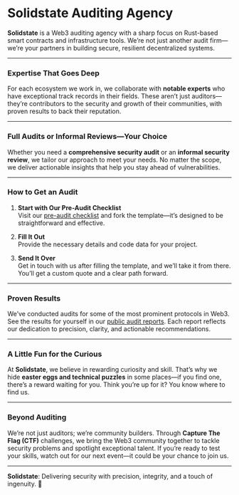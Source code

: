 # Solidstate Auditing Agency  

**Solidstate** is a Web3 auditing agency with a sharp focus on Rust-based smart contracts and infrastructure tools. We’re not just another audit firm—we’re your partners in building secure, resilient decentralized systems.  

---

### Expertise That Goes Deep  

For each ecosystem we work in, we collaborate with **notable experts** who have exceptional track records in their fields. These aren’t just auditors—they’re contributors to the security and growth of their communities, with proven results to back their reputation.  

---

### Full Audits or Informal Reviews—Your Choice  

Whether you need a **comprehensive security audit** or an **informal security review**, we tailor our approach to meet your needs. No matter the scope, we deliver actionable insights that help you stay ahead of vulnerabilities.  

---

### How to Get an Audit  

1. **Start with Our Pre-Audit Checklist**  
   Visit our [pre-audit checklist](https://github.com/solidstate-auditing/templates) and fork the template—it’s designed to be straightforward and effective.  

2. **Fill It Out**  
   Provide the necessary details and code data for your project.  

3. **Send It Over**  
   Get in touch with us after filling the template, and we’ll take it from there. You’ll get a custom quote and a clear path forward.  

---

### Proven Results  

We’ve conducted audits for some of the most prominent protocols in Web3. See the results for yourself in our [public audit reports](https://github.com/solidstate-auditing/audits-public). Each report reflects our dedication to precision, clarity, and actionable recommendations.  

---

### A Little Fun for the Curious  

At **Solidstate**, we believe in rewarding curiosity and skill. That’s why we hide **easter eggs and technical puzzles** in some places—if you find one, there’s a reward waiting for you. Think you’re up for it? You know where to find us.  

---

### Beyond Auditing  

We’re not just auditors; we’re community builders. Through **Capture The Flag (CTF)** challenges, we bring the Web3 community together to tackle security problems and spotlight exceptional talent. If you’re ready to test your skills, watch out for our next event—it could be your chance to join us.  

---

**Solidstate**: Delivering security with precision, integrity, and a touch of ingenuity. 🚀  

